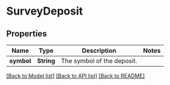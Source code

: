 # SurveyDeposit

## Properties
Name | Type | Description | Notes
------------ | ------------- | ------------- | -------------
**symbol** | **String** | The symbol of the deposit. | 

[[Back to Model list]](../README.md#documentation-for-models) [[Back to API list]](../README.md#documentation-for-api-endpoints) [[Back to README]](../README.md)


